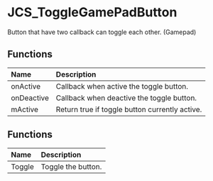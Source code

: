 # JCS_ToggleGamePadButton

Button that have two callback can toggle each other. (Gamepad)

## Functions

| Name       | Description                                    |
|:-----------|:-----------------------------------------------|
| onActive   | Callback when active the toggle button.        |
| onDeactive | Callback when deactive the toggle button.      |
| mActive    | Return true if toggle button currently active. |

## Functions

| Name   | Description        |
|:-------|:-------------------|
| Toggle | Toggle the button. |
